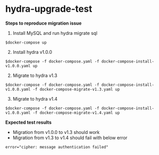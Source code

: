# hydra-upgrade-test

**Steps to reproduce migration issue**

1) Install MySQL and run hydra migrate sql
```
$docker-compose up
```

2) Install hydra v1.0.0
```
$docker-compose -f docker-compose.yaml -f docker-compose-install-v1.0.0.yaml up
```

2) Migrate to hydra v1.3
```
$docker-compose -f docker-compose.yaml -f docker-compose-install-v1.0.0.yaml -f docker-compose-migrate-v1.3.yaml up
```

3) Migrate to hydra v1.4
```
$docker-compose -f docker-compose.yaml -f docker-compose-install-v1.0.0.yaml -f docker-compose-migrate-v1.4.yaml up
```

**Expected test results**
- Migration from v1.0.0 to v1.3 should work
- Migration from v1.3 to v1.4 should fail with below error
```
error="cipher: message authentication failed"
```